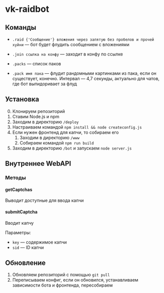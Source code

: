 # vk-raidbot

## Команды

* `.raid {'Сообщение'} вложения через запятую без пробелов и прочей хуйни` — бот будет флудить сообщением с вложениями

* `.join ссылка на конфу` — заходит в конфу по ссылке

* `.packs` — список паков

* `.pack имя пака` — флудит рандомными картинками из пака, если он существует, конечно. Интервал — 4,7 секунды, актуально для чатов, где бот выпидоривает за флуд

## Установка

0. Клонируем репозиторий
1. Ставим Node.js и npm
2. Заходим в директорию `/deploy`
3. Настраиваем командой `npm install && node createconfig.js`
4. Если нужен фронтенд для капчи, то собираем его
	1. Заходим в директорию `/www`
	2. Собираем командой `npm run build`
5. Заходим в директорию `/bot` и запускаем `node server.js`

## Внутреннее WebAPI

### Методы

#### getCaptchas

Выводит доступные для ввода капчи

#### submitCaptcha

Вводит капчу

Параметры:

* `key` — содержимое капчи
* `sid` — ID капчи

## Обновление

1. Обновляем репозиторий с помощью `git pull`
2. Переписываем конфиг, если он обновился, устанавливаем зависимости бота и фронтенда, пересобираем